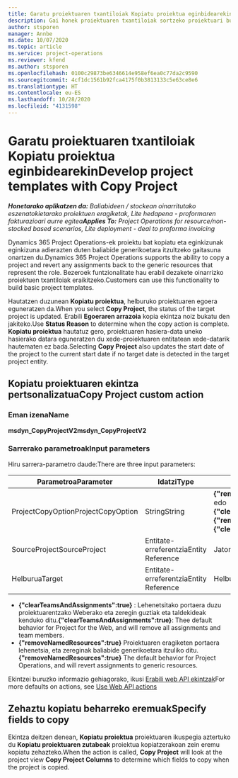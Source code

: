 ```yaml
---
title: Garatu proiektuaren txantiloiak Kopiatu proiektua eginbidearekin
description: Gai honek proiektuaren txantiloiak sortzeko proiektuari buruzko informazioa eskaintzen du Kopiatu proiektua ekintza pertsonalizatua erabiliz.
author: stsporen
manager: Annbe
ms.date: 10/07/2020
ms.topic: article
ms.service: project-operations
ms.reviewer: kfend
ms.author: stsporen
ms.openlocfilehash: 0100c29873be6346614e958ef6ea0c77da2c9590
ms.sourcegitcommit: 4cf1dc1561b92fca4175f0b3813133c5e63ce8e6
ms.translationtype: HT
ms.contentlocale: eu-ES
ms.lasthandoff: 10/28/2020
ms.locfileid: "4131598"
---
```

# <a name="develop-project-templates-with-copy-project"></a><span data-ttu-id="5c82e-103">Garatu proiektuaren txantiloiak Kopiatu proiektua eginbidearekin</span><span class="sxs-lookup"><span data-stu-id="5c82e-103">Develop project templates with Copy Project</span></span>

<span data-ttu-id="5c82e-104">_**Honetarako aplikatzen da:** Baliabideen / stockean oinarritutako eszenatokietarako proiektuen eragiketak, Lite hedapena - proformaren fakturazioari aurre egitea_</span><span class="sxs-lookup"><span data-stu-id="5c82e-104">_**Applies To:** Project Operations for resource/non-stocked based scenarios, Lite deployment - deal to proforma invoicing_</span></span>

<span data-ttu-id="5c82e-105">Dynamics 365 Project Operations-ek proiektu bat kopiatu eta eginkizunak eginkizuna adierazten duten baliabide generikoetara itzultzeko gaitasuna onartzen du.</span><span class="sxs-lookup"><span data-stu-id="5c82e-105">Dynamics 365 Project Operations supports the ability to copy a project and revert any assignments back to the generic resources that represent the role.</span></span> <span data-ttu-id="5c82e-106">Bezeroek funtzionalitate hau erabil dezakete oinarrizko proiektuen txantiloiak eraikitzeko.</span><span class="sxs-lookup"><span data-stu-id="5c82e-106">Customers can use this functionality to build basic project templates.</span></span>

<span data-ttu-id="5c82e-107">Hautatzen duzunean **Kopiatu proiektua**, helburuko proiektuaren egoera eguneratzen da.</span><span class="sxs-lookup"><span data-stu-id="5c82e-107">When you select **Copy Project**, the status of the target project is updated.</span></span> <span data-ttu-id="5c82e-108">Erabili **Egoeraren arrazoia** kopia ekintza noiz bukatu den jakiteko.</span><span class="sxs-lookup"><span data-stu-id="5c82e-108">Use **Status Reason** to determine when the copy action is complete.</span></span> <span data-ttu-id="5c82e-109">**Kopiatu proiektua** hautatuz gero, proiektuaren hasiera-data uneko hasierako datara eguneratzen du xede-proiektuaren entitatean xede-datarik hautematen ez bada.</span><span class="sxs-lookup"><span data-stu-id="5c82e-109">Selecting **Copy Project** also updates the start date of the project to the current start date if no target date is detected in the target project entity.</span></span>

## <a name="copy-project-custom-action"></a><span data-ttu-id="5c82e-110">Kopiatu proiektuaren ekintza pertsonalizatua</span><span class="sxs-lookup"><span data-stu-id="5c82e-110">Copy Project custom action</span></span> 

### <a name="name"></a><span data-ttu-id="5c82e-111">Eman izena</span><span class="sxs-lookup"><span data-stu-id="5c82e-111">Name</span></span> 

<span data-ttu-id="5c82e-112">**msdyn_CopyProjectV2**</span><span class="sxs-lookup"><span data-stu-id="5c82e-112">**msdyn_CopyProjectV2**</span></span>

### <a name="input-parameters"></a><span data-ttu-id="5c82e-113">Sarrerako parametroak</span><span class="sxs-lookup"><span data-stu-id="5c82e-113">Input parameters</span></span>
<span data-ttu-id="5c82e-114">Hiru sarrera-parametro daude:</span><span class="sxs-lookup"><span data-stu-id="5c82e-114">There are three input parameters:</span></span>

| <span data-ttu-id="5c82e-115">Parametroa</span><span class="sxs-lookup"><span data-stu-id="5c82e-115">Parameter</span></span>          | <span data-ttu-id="5c82e-116">Idatzi</span><span class="sxs-lookup"><span data-stu-id="5c82e-116">Type</span></span>   | <span data-ttu-id="5c82e-117">Balioak</span><span class="sxs-lookup"><span data-stu-id="5c82e-117">Values</span></span>                                                   | 
|--------------------|--------|----------------------------------------------------------|
| <span data-ttu-id="5c82e-118">ProjectCopyOption</span><span class="sxs-lookup"><span data-stu-id="5c82e-118">ProjectCopyOption</span></span>  | <span data-ttu-id="5c82e-119">String</span><span class="sxs-lookup"><span data-stu-id="5c82e-119">String</span></span> | <span data-ttu-id="5c82e-120">**{"removeNamedResources":true}** edo **{"clearTeamsAndAssignments":true}**</span><span class="sxs-lookup"><span data-stu-id="5c82e-120">**{"removeNamedResources":true}** or **{"clearTeamsAndAssignments":true}**</span></span> |
| <span data-ttu-id="5c82e-121">SourceProject</span><span class="sxs-lookup"><span data-stu-id="5c82e-121">SourceProject</span></span>      | <span data-ttu-id="5c82e-122">Entitate-erreferentzia</span><span class="sxs-lookup"><span data-stu-id="5c82e-122">Entity Reference</span></span> | <span data-ttu-id="5c82e-123">Jatorriko proiektua</span><span class="sxs-lookup"><span data-stu-id="5c82e-123">Source Project</span></span> |
| <span data-ttu-id="5c82e-124">Helburua</span><span class="sxs-lookup"><span data-stu-id="5c82e-124">Target</span></span>             | <span data-ttu-id="5c82e-125">Entitate-erreferentzia</span><span class="sxs-lookup"><span data-stu-id="5c82e-125">Entity Reference</span></span> | <span data-ttu-id="5c82e-126">Helburu Proiektua</span><span class="sxs-lookup"><span data-stu-id="5c82e-126">Target Project</span></span> |


- <span data-ttu-id="5c82e-127">**{"clearTeamsAndAssignments":true}** : Lehenetsitako portaera duzu proiektuarentzako Weberako eta zeregin guztiak eta taldekideak kenduko ditu.</span><span class="sxs-lookup"><span data-stu-id="5c82e-127">**{"clearTeamsAndAssignments":true}**: Thee default behavior for Project for the Web, and will remove all assignments and team members.</span></span>
- <span data-ttu-id="5c82e-128">**{"removeNamedResources":true}** Proiektuaren eragiketen portaera lehenetsia, eta zereginak baliabide generikoetara itzuliko ditu.</span><span class="sxs-lookup"><span data-stu-id="5c82e-128">**{"removeNamedResources":true}** The default behavior for Project Operations, and will revert assignments to generic resources.</span></span>

<span data-ttu-id="5c82e-129">Ekintzei buruzko informazio gehiagorako, ikusi [Erabili web API ekintzak](https://docs.microsoft.com/powerapps/developer/common-data-service/webapi/use-web-api-actions)</span><span class="sxs-lookup"><span data-stu-id="5c82e-129">For more defaults on actions, see [Use Web API actions](https://docs.microsoft.com/powerapps/developer/common-data-service/webapi/use-web-api-actions)</span></span>

## <a name="specify-fields-to-copy"></a><span data-ttu-id="5c82e-130">Zehaztu kopiatu beharreko eremuak</span><span class="sxs-lookup"><span data-stu-id="5c82e-130">Specify fields to copy</span></span> 
<span data-ttu-id="5c82e-131">Ekintza deitzen denean, **Kopiatu proiektua** proiektuaren ikuspegia aztertuko du **Kopiatu proiektuaren zutabeak** proiektua kopiatzerakoan zein eremu kopiatu zehazteko.</span><span class="sxs-lookup"><span data-stu-id="5c82e-131">When the action is called, **Copy Project** will look at the project view **Copy Project Columns** to determine which fields to copy when the project is copied.</span></span>
